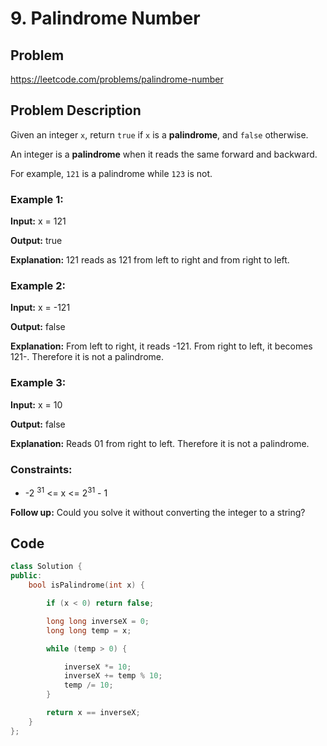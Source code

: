 # 9. Palindrome Number #

## Problem
https://leetcode.com/problems/palindrome-number  

## Problem Description
Given an integer `x`, return `true` if `x` is a **palindrome**, and `false` otherwise.  

An integer is a **palindrome** when it reads the same forward and backward.

For example, `121` is a palindrome while `123` is not.

### Example 1:  

**Input:** x = 121  

**Output:** true  

**Explanation:** 121 reads as 121 from left to right and from right to left.  


### Example 2:
**Input:** x = -121  

**Output:** false  

**Explanation:** From left to right, it reads -121. From right to left, it becomes 121-. Therefore it is not a palindrome.  


### Example 3:  
**Input:** x = 10  

**Output:** false  

**Explanation:** Reads 01 from right to left. Therefore it is not a palindrome.  


### Constraints:  


* -2 <sup>31</sup> <= x <= 2<sup>31</sup> - 1

**Follow up:** Could you solve it without converting the integer to a string?


## Code
```cpp
class Solution {
public:
    bool isPalindrome(int x) {

        if (x < 0) return false;

        long long inverseX = 0;
        long long temp = x;

        while (temp > 0) {

            inverseX *= 10;
            inverseX += temp % 10;
            temp /= 10;
        }

        return x == inverseX;
    }
};

```
